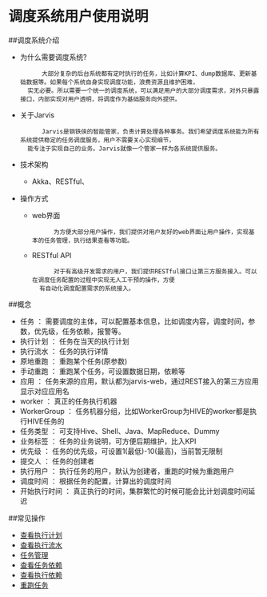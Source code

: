 调度系统用户使用说明
======


##调度系统介绍
* 为什么需要调度系统?

			大部分复杂的后台系统都有定时执行的任务，比如计算KPI、dump数据库、更新基础数据等。如果每个系统自身实现调度功能，浪费资源且维护困难，
		实无必要。所以需要一个统一的调度系统，可以满足用户的大部分调度需求，对外只暴露接口，内部实现对用户透明，将调度作为基础服务向外提供。

* 关于Jarvis
	
			Jarvis是钢铁侠的智能管家，负责计算处理各种事务。我们希望调度系统能为所有系统提供稳定的任务调度服务，用户不需要关心实现细节，
		能专注于实现自己的业务。Jarvis就像一个管家一样为各系统提供服务。
* 技术架构
	* Akka、RESTful、
* 操作方式
	* web界面
			
				为方便大部分用户操作，我们提供对用户友好的web界面让用户操作，实现基本的任务管理，执行结果查看等功能。
	* RESTful API 
	
				对于有高级开发需求的用户，我们提供RESTful接口让第三方服务接入。可以在调度任务配置的过程中实现无人工干预的操作，方便
			有自动化调度配置需求的系统接入。

##概念
* 任务 ： 需要调度的主体，可以配置基本信息，比如调度内容，调度时间，参数，优先级，任务依赖，报警等。
* 执行计划 ： 任务在当天的执行计划
* 执行流水 ： 任务的执行详情
* 原地重跑 ： 重跑某个任务(原参数)
* 手动重跑 ： 重跑某个任务，可设置数据日期，依赖等
* 应用 ： 任务来源的应用，默认都为jarvis-web，通过REST接入的第三方应用显示对应应用名
* worker ： 真正的任务执行机器
* WorkerGroup ： 任务机器分组，比如WorkerGroup为HIVE的worker都是执行HIVE任务的
* 任务类型 ： 可支持Hive、Shell、Java、MapReduce、Dummy
* 业务标签 ： 任务的业务说明，可方便后期维护，比入KPI
* 优先级 ： 任务的优先级，可设置1(最低)-10(最高)，当前暂无限制
* 提交人 ： 任务的创建者
* 执行用户 ： 执行任务的用户，默认为创建者，重跑的时候为重跑用户
* 调度时间 ： 根据任务的配置，计算出的调度时间
* 开始执行时间 ： 真正执行的时间，集群繁忙的时候可能会比计划调度时间延迟

##常见操作
* [查看执行计划](section1_plan/plan.html)
* [查看执行流水]()
* [任务管理]()
* [查看任务依赖]()
* [查看执行依赖]()
* [重跑任务]()
